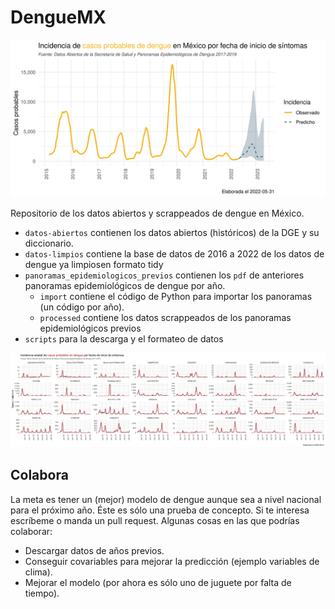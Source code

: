 # DengueMX

![Casos de dengue en México](images/Dengue_predict.png)

Repositorio de los datos abiertos y scrappeados de dengue en México.

+ `datos-abiertos` contienen los datos abiertos (históricos) de la DGE y su diccionario.
+ `datos-limpios` contiene la base de datos de 2016 a 2022 de los datos de dengue ya limpiosen formato tidy
+ `panoramas_epidemiologicos_previos` contienen los `pdf` de anteriores panoramas epidemiológicos de dengue por año. 
    + `import` contiene el código de Python para importar los panoramas (un código por año).
    + `processed` contiene los datos scrappeados de los panoramas epidemiológicos previos
+ `scripts` para la descarga y el formateo de datos

![Casos de dengue en México por entidad federativa](images/Dengue_estado.png)

## Colabora

La meta es tener un (mejor) modelo de dengue aunque sea a nivel nacional para el próximo año. Éste es sólo una prueba de concepto. Si te interesa escríbeme o manda un pull request. Algunas cosas en las que podrías colaborar:

+ Descargar datos de años previos. 
+ Conseguir covariables para mejorar la predicción (ejemplo variables de clima).
+ Mejorar el modelo (por ahora es sólo uno de juguete por falta de tiempo). 